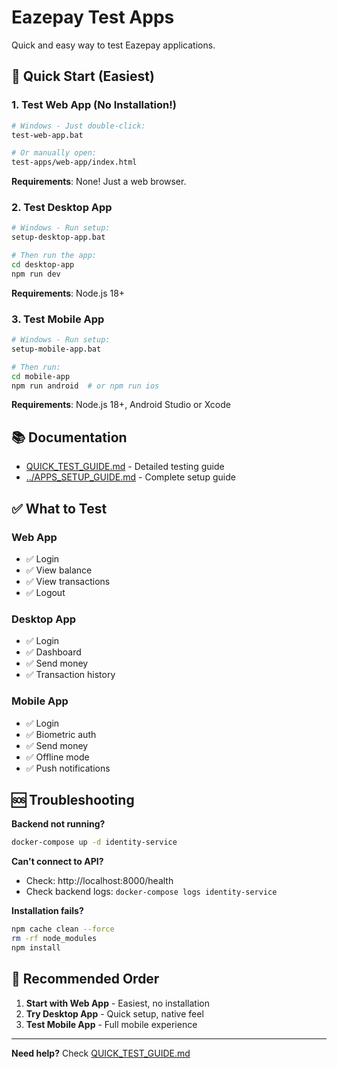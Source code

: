 # Eazepay Test Apps

Quick and easy way to test Eazepay applications.

## 🚀 Quick Start (Easiest)

### 1. Test Web App (No Installation!)

```bash
# Windows - Just double-click:
test-web-app.bat

# Or manually open:
test-apps/web-app/index.html
```

**Requirements**: None! Just a web browser.

### 2. Test Desktop App

```bash
# Windows - Run setup:
setup-desktop-app.bat

# Then run the app:
cd desktop-app
npm run dev
```

**Requirements**: Node.js 18+

### 3. Test Mobile App

```bash
# Windows - Run setup:
setup-mobile-app.bat

# Then run:
cd mobile-app
npm run android  # or npm run ios
```

**Requirements**: Node.js 18+, Android Studio or Xcode

## 📚 Documentation

- [QUICK_TEST_GUIDE.md](./QUICK_TEST_GUIDE.md) - Detailed testing guide
- [../APPS_SETUP_GUIDE.md](../APPS_SETUP_GUIDE.md) - Complete setup guide

## ✅ What to Test

### Web App
- ✅ Login
- ✅ View balance
- ✅ View transactions
- ✅ Logout

### Desktop App
- ✅ Login
- ✅ Dashboard
- ✅ Send money
- ✅ Transaction history

### Mobile App
- ✅ Login
- ✅ Biometric auth
- ✅ Send money
- ✅ Offline mode
- ✅ Push notifications

## 🆘 Troubleshooting

**Backend not running?**
```bash
docker-compose up -d identity-service
```

**Can't connect to API?**
- Check: http://localhost:8000/health
- Check backend logs: `docker-compose logs identity-service`

**Installation fails?**
```bash
npm cache clean --force
rm -rf node_modules
npm install
```

## 🎯 Recommended Order

1. **Start with Web App** - Easiest, no installation
2. **Try Desktop App** - Quick setup, native feel
3. **Test Mobile App** - Full mobile experience

---

**Need help?** Check [QUICK_TEST_GUIDE.md](./QUICK_TEST_GUIDE.md)
